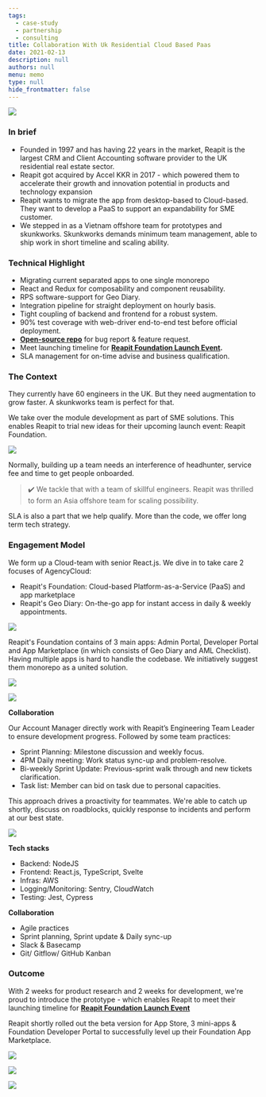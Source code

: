 ```yaml
---
tags: 
  - case-study
  - partnership
  - consulting
title: Collaboration With Uk Residential Cloud Based Paas
date: 2021-02-13
description: null
authors: null
menu: memo
type: null
hide_frontmatter: false
---
```


![](assets/collaboration-with-uk-residential-cloud-based-paas_ad0d1521d4022ac2392b73bc7756cb3b_md5.webp)

### In brief
* Founded in 1997 and has having 22 years in the market, Reapit is the largest CRM and Client Accounting software provider to the UK residential real estate sector.
* Reapit got acquired by Accel KKR in 2017 - which powered them to accelerate their growth and innovation potential in products and technology expansion
* Reapit wants to migrate the app from desktop-based to Cloud-based. They want to develop a PaaS to support an expandability for SME customer. 
* We stepped in as a Vietnam offshore team for prototypes and skunkworks. Skunkworks demands minimum team management, able to ship work in short timeline and scaling ability. 

### Technical Highlight
* Migrating current separated apps to one single monorepo
* React and Redux for composability and component reusability.
* RPS software-support for Geo Diary.
* Integration pipeline for straight deployment on hourly basis.
* Tight coupling of backend and frontend for a robust system.
* 90% test coverage with web-driver end-to-end test before official deployment.
* **[Open-source repo](https://github.com/reapit/foundations)** for bug report & feature request.
* Meet launching timeline for **[Reapit Foundation Launch Event](https://www.youtube.com/watch?v=y-Fhlg2jrYo).**
* SLA management for on-time advise and business qualification.

### The Context
They currently have 60 engineers in the UK. But they need augmentation to grow faster. A skunkworks team is perfect for that. 

We take over the module development as part of SME solutions. This enables Reapit to trial new ideas for their upcoming launch event: Reapit Foundation. 

![](assets/collaboration-with-uk-residential-cloud-based-paas_03f985c65996fe3506289487fe14cebe_md5.webp)

Normally, building up a team needs an interference of headhunter, service fee and time to get people onboarded. 

>
> ✔️ We tackle that with a team of skillful engineers. Reapit was thrilled to form an Asia offshore team for scaling possibility.

SLA is also a part that we help qualify. More than the code, we offer long term tech strategy.

### Engagement Model
We form up a Cloud-team with senior React.js. We dive in to take care 2 focuses of AgencyCloud:

* Reapit's Foundation: Cloud-based Platform-as-a-Service (PaaS) and app marketplace
* Reapit's Geo Diary: On-the-go app for instant access in daily & weekly appointments.

![](assets/collaboration-with-uk-residential-cloud-based-paas_4487bd2e7b23af7178fb97c9ab7229d2_md5.webp)

Reapit's Foundation contains of 3 main apps: Admin Portal, Developer Portal and App Marketplace (in which consists of Geo Diary and AML Checklist). Having multiple apps is hard to handle the codebase. We initiatively suggest them monorepo as a united solution. 

![](assets/collaboration-with-uk-residential-cloud-based-paas_1e27f9ef3561d2ae43b56d50d492f1d4_md5.webp)

![](assets/collaboration-with-uk-residential-cloud-based-paas_ebf187df610615ccbbb6e52278da6335_md5.webp)

**Collaboration**

Our Account Manager directly work with Reapit’s Engineering Team Leader to ensure development progress. Followed by some team practices:
* Sprint Planning: Milestone discussion and weekly focus.
* 4PM Daily meeting: Work status sync-up and problem-resolve.
* Bi-weekly Sprint Update: Previous-sprint walk through and new tickets clarification.
* Task list: Member can bid on task due to personal capacities. 

This approach drives a proactivity for teammates. We're able to catch up shortly, discuss on roadblocks, quickly response to incidents and perform at our best state.

![](assets/collaboration-with-uk-residential-cloud-based-paas_eee4929e10e587c87e386ec5283449a1_md5.webp)

**Tech stacks**

* Backend: NodeJS
* Frontend: React.js, TypeScript, Svelte
* Infras: AWS
* Logging/Monitoring: Sentry, CloudWatch
* Testing: Jest, Cypress

**Collaboration**

* Agile practices
* Sprint planning, Sprint update & Daily sync-up
* Slack & Basecamp
* Git/ Gitflow/ GitHub Kanban

### Outcome
With 2 weeks for product research and 2 weeks for development, we're proud to introduce the prototype - which enables Reapit to meet their launching timeline for **[Reapit Foundation Launch Event](https://www.youtube.com/watch?v=y-Fhlg2jrYo)**

Reapit shortly rolled out the beta version for App Store, 3 mini-apps & Foundation Developer Portal to successfully level up their Foundation App Marketplace.

![](assets/collaboration-with-uk-residential-cloud-based-paas_46cc6c924b0fe441437723fc1fb52d9c_md5.webp)

![](assets/collaboration-with-uk-residential-cloud-based-paas_92722efc9491056859de44344025550a_md5.webp)

![](assets/collaboration-with-uk-residential-cloud-based-paas_7d8f93b0e2c88250d392b435892c7559_md5.webp)